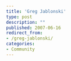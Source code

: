 ```yaml
---
title: 'Greg Jablonski'
type: post
description: ""
published: 2007-06-16
redirect_from: 
- /greg-jablonski/
categories:
- Community
---
```

